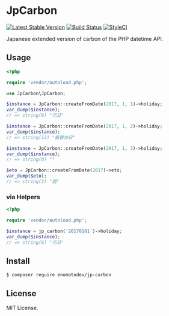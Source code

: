 # JpCarbon

[![Latest Stable Version](https://poser.pugx.org/enomotodev/jp-carbon/v/stable.png)](https://packagist.org/packages/enomotodev/jp-carbon)
[![Build Status](https://api.travis-ci.org/enomotodev/JpCarbon.svg?branch=master)](https://travis-ci.org/enomotodev/JpCarbon)
[![StyleCI](https://styleci.io/repos/104899144/shield?style=flat)](https://styleci.io/repos/104899144)

Japanese extended version of carbon of the PHP datetime API.

## Usage

```php
<?php

require 'vendor/autoload.php';

use JpCarbon\JpCarbon;

$instance = JpCarbon::createFromDate(2017, 1, 1)->holiday;
var_dump($instance);
// => string(6) "元日"

$instance = JpCarbon::createFromDate(2017, 1, 2)->holiday;
var_dump($instance);
// => string(12) "振替休日"

$instance = JpCarbon::createFromDate(2017, 1, 3)->holiday;
var_dump($instance);
// => string(0) ""

$eto = JpCarbon::createFromDate(2017)->eto;
var_dump($eto);
// => string(3) "酉"
```

### via Helpers

```php
<?php

require 'vendor/autoload.php';

$instance = jp_carbon('20170101')->holiday;
var_dump($instance);
// => string(6) "元日"
```

## Install

```
$ composer require enomotodev/jp-carbon
```

## License

MIT License.